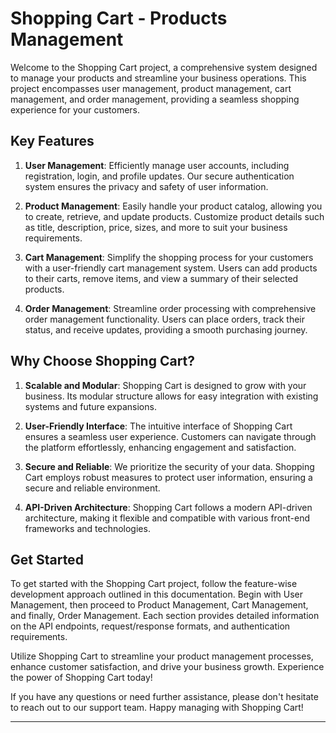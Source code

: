 ﻿# Shopping Cart - Products Management

Welcome to the Shopping Cart project, a comprehensive system designed to manage your products and streamline your business operations. This project encompasses user management, product management, cart management, and order management, providing a seamless shopping experience for your customers.

## Key Features

1. **User Management**: Efficiently manage user accounts, including registration, login, and profile updates. Our secure authentication system ensures the privacy and safety of user information.

2. **Product Management**: Easily handle your product catalog, allowing you to create, retrieve, and update products. Customize product details such as title, description, price, sizes, and more to suit your business requirements.

3. **Cart Management**: Simplify the shopping process for your customers with a user-friendly cart management system. Users can add products to their carts, remove items, and view a summary of their selected products.

4. **Order Management**: Streamline order processing with comprehensive order management functionality. Users can place orders, track their status, and receive updates, providing a smooth purchasing journey.

## Why Choose Shopping Cart?

1. **Scalable and Modular**: Shopping Cart is designed to grow with your business. Its modular structure allows for easy integration with existing systems and future expansions.

2. **User-Friendly Interface**: The intuitive interface of Shopping Cart ensures a seamless user experience. Customers can navigate through the platform effortlessly, enhancing engagement and satisfaction.

3. **Secure and Reliable**: We prioritize the security of your data. Shopping Cart employs robust measures to protect user information, ensuring a secure and reliable environment.

4. **API-Driven Architecture**: Shopping Cart follows a modern API-driven architecture, making it flexible and compatible with various front-end frameworks and technologies.

## Get Started

To get started with the Shopping Cart project, follow the feature-wise development approach outlined in this documentation. Begin with User Management, then proceed to Product Management, Cart Management, and finally, Order Management. Each section provides detailed information on the API endpoints, request/response formats, and authentication requirements.

Utilize Shopping Cart to streamline your product management processes, enhance customer satisfaction, and drive your business growth. Experience the power of Shopping Cart today!

If you have any questions or need further assistance, please don't hesitate to reach out to our support team. Happy managing with Shopping Cart!

---

